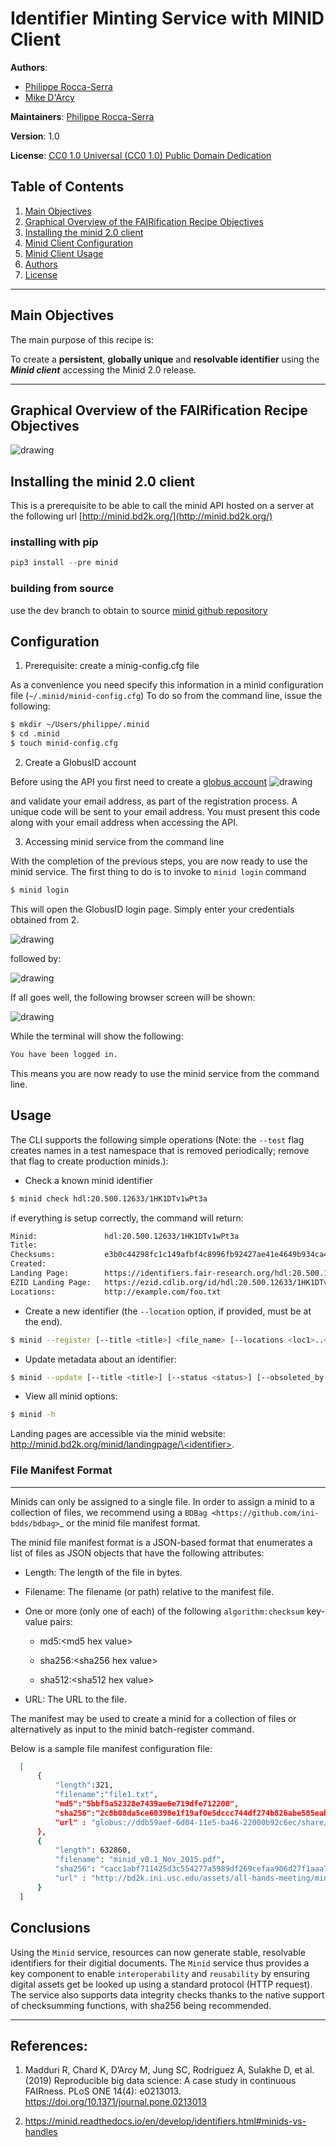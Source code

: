 # Identifier Minting Service with MINID Client

**Authors**: 
  * [Philippe Rocca-Serra](https://orcid.org/0000-0001-9853-5668)
  * [Mike D'Arcy ](http://orcid.org/0000-0003-2280-917X)

**Maintainers**: [Philippe Rocca-Serra](https://orcid.org/0000-0001-9853-5668)

**Version**: 1.0

**License**: [CC0 1.0 Universal (CC0 1.0) Public Domain Dedication](https://creativecommons.org/publicdomain/zero/1.0/deed.en)
<!-- 3. [Capability & Maturity Table](#Capability%20&%20Maturity%20Table) -->
<!-- 4. [FAIRification Objectives, Inputs and Outputs](#FAIRification%20Objectives,%20Inputs%20and%20Outputs) -->
## Table of Contents
1. [Main Objectives](#Main%20Objectives)
2. [Graphical Overview of the FAIRification Recipe Objectives](#Graphical%20Overview%20of%20the%20FAIRification%20Recipe%20Objectives)
3. [Installing the minid 2.0 client](#Installing%20the%20minid%202.0%20client)
4. [Minid Client Configuration](#Minid%20Client%20Configuration)
5. [Minid Client Usage](#Minid%20Client%20Usage)
6. [Authors](#Authors)
7. [License](#License)
---

## Main Objectives

The main purpose of this recipe is:

To create a **persistent**, **globally unique** and **resolvable identifier** using the ***Minid client*** accessing the Minid 2.0 release.

___


## Graphical Overview of the FAIRification Recipe Objectives

<!--  <div><img src="./images/minid-mermaid.png" width="650px" style="padding:1px;border:thin solid black;"/></div>   -->

![drawing](./images/minid-mermaid.png)

<!-- <div class="mermaid"  style="padding:1px;border:thin solid black;"> -->
<!-- graph TD; -->
<!--  A([file creation]):::box --> <!-- B(New File):::box  -->
<!--    B --> <!-- C{need for a <br>stable <br>identifier?}:::box -->
<!--    C --> <!-- |Yes| D([invoke MINID minting service]):::box -->
<!--    C --> <!-- |No| E(no findable data):::box1 -->
<!--    D --> <!-- F([hdl:20.500.12633/1HK1DTv1wPt3a]):::box -->

<!--
    classDef box font-family:avenir,font-size:14px,fill:#B30000,stroke:#222,color:#fff,stroke-width:1px
    classDef box1 font-family:avenir,font-size:14px,fill:orange,stroke:#222,color:#fff,stroke-width:1px
    linkStyle 0,1,2,3 stroke:#B30000,stroke-width:1px,color:#B30000,font-family:avenir;
    
</div> -->



<!-- ___

## Capability & Maturity Table

| Capability  | Initial Maturity Level | Final Maturity Level  |
| :------------- | :------------- | :------------- |
| identifier minting | minimal | repeatable |

----

## FAIRification Objectives, Inputs and Outputs

| Actions.Objectives.Tasks  | Input | Output  |
| :------------- | :------------- | :------------- |
| [service invokation](http://edamontology.org/operation_3763)  | [file](http://purl.obolibrary.org/obo/STATO_0000002)  | [guid](http://edamontology.org/data_0976)  |
___ -->



## Installing the minid 2.0 client

This is a prerequisite to be able to call the minid API hosted on a server at the following url [http://minid.bd2k.org/](http://minid.bd2k.org/)

### installing with pip

```python
pip3 install --pre minid
```

### building from source

use the dev branch to obtain to source
[minid github repository](https://github.com/fair-research/minid)


## Configuration

1. Prerequisite: create a minig-config.cfg file
  
  As a convenience you need specify this information in a minid configuration file (`~/.minid/minid-config.cfg`)
  To do so from the command line, issue the following:

```bash
$ mkdir ~/Users/philippe/.minid
$ cd .minid
$ touch minid-config.cfg
```

2. Create a GlobusID account
  
  Before using the API you first need to create a [globus account](https://www.globusid.org/create)
  ![drawing](../images/globus/globus-account-create.png)

  and validate your email address, as part of the registration process. A unique code will be sent to your email address. You must present this code along with your email address when accessing the API.


3. Accessing minid service from the command line
  
  With the completion of the previous steps, you are now ready to use the minid service. The first thing to do is to invoke to `minid login` command

  
  ```bash
  $ minid login
  ```

  This will open the GlobusID login page. Simply enter your credentials obtained from 2.

  ![drawing](./images/globus/globus-account-login.png)
  
  followed by:

  ![drawing](./images/globus/globus-account-allow.png)
  
  If all goes well, the following browser screen will be shown:

  ![drawing](./images/globus/globus-account-login-success.png)
  
  While the terminal will show the following:

  ```bash
  You have been logged in.
  ```

  This means you are now ready to use the minid service from the command line.



## Usage

The CLI supports the following simple operations (Note: the `--test` flag creates names in a test namespace that is removed periodically; remove that flag to create production minids.):

* Check a known minid identifier

```bash
$ minid check hdl:20.500.12633/1HK1DTv1wPt3a
```

if everything is setup correctly, the command will return:

```bash
Minid:               hdl:20.500.12633/1HK1DTv1wPt3a
Title:
Checksums:           e3b0c44298fc1c149afbf4c8996fb92427ae41e4649b934ca495991b7852b855 (sha256)
Created:
Landing Page:        https://identifiers.fair-research.org/hdl:20.500.12633/1HK1DTv1wPt3a
EZID Landing Page:   https://ezid.cdlib.org/id/hdl:20.500.12633/1HK1DTv1wPt3a
Locations:           http://example.com/foo.txt
```

* Create a new identifier (the `--location` option, if provided, must be at the end).

```bash
$ minid --register [--title <title>] <file_name> [--locations <loc1>..<locN>]
```

* Update metadata about an identifier:

```bash
$ minid --update [--title <title>] [--status <status>] [--obsoleted_by <minid>] [--locations <loc1> <loc2>] <identifier>
```

*  View all minid options:

```bash
$ minid -h
```

Landing pages are accessible via the minid website: [http://minid.bd2k.org/minid/landingpage/\<identifier\>](http://minid.bd2k.org/minid/landingpage/\<identifier\>).


### File Manifest Format
------------------------

Minids can only be assigned to a single file. In order to assign a minid to a collection of files, we recommend using a `BDBag <https://github.com/ini-bdds/bdbag>`_ or the minid file manifest format.

The minid file manifest format is a JSON-based format that enumerates a list of files as JSON objects that have the following attributes:


* Length: The length of the file in bytes.

* Filename: The filename (or path) relative to the manifest file.

* One or more (only one of each) of the following `algorithm:checksum` key-value pairs:

  * md5:\<md5 hex value\>

  * sha256:\<sha256 hex value\>

  * sha512:\<sha512 hex value\>

* URL: The URL to the file.

The manifest may be used to create a minid for a collection of files or alternatively as input to the minid batch-register command.

Below is a sample file manifest configuration file:

```bash
  [
      {
          "length":321,
          "filename":"file1.txt",
          "md5":"5bbf5a52328e7439ae6e719dfe712200",
          "sha256":"2c8b08da5ce60398e1f19af0e5dccc744df274b826abe585eaba68c525434806",
          "url" : "globus://ddb59aef-6d04-11e5-ba46-22000b92c6ec/share/godata/file1.txt"
      },
      {
          "length": 632860,
          "filename": "minid_v0.1_Nov_2015.pdf",
          "sha256": "cacc1abf711425d3c554277a5989df269cefaa906d27f1aaa72205d30224ed5f",
          "url" : "http://bd2k.ini.usc.edu/assets/all-hands-meeting/minid_v0.1_Nov_2015.pdf"
      }
  ]
```

## Conclusions

Using the `Minid` service, resources can now generate stable, resolvable identifiers for their digitial documents. The `Minid` service thus provides a key component to enable `interoperability` and `reusability` by ensuring digital assets get be looked up using a standard protocol (HTTP request). The service also supports data integrity checks thanks to the native support of checksumming functions, with sha256 being recommended.


___

## References:

1. Madduri R, Chard K, D’Arcy M, Jung SC, Rodriguez A, Sulakhe D, et al. (2019) Reproducible big data science: A case study in continuous FAIRness. PLoS ONE 14(4): e0213013. https://doi.org/10.1371/journal.pone.0213013

2. https://minid.readthedocs.io/en/develop/identifiers.html#minids-vs-handles


